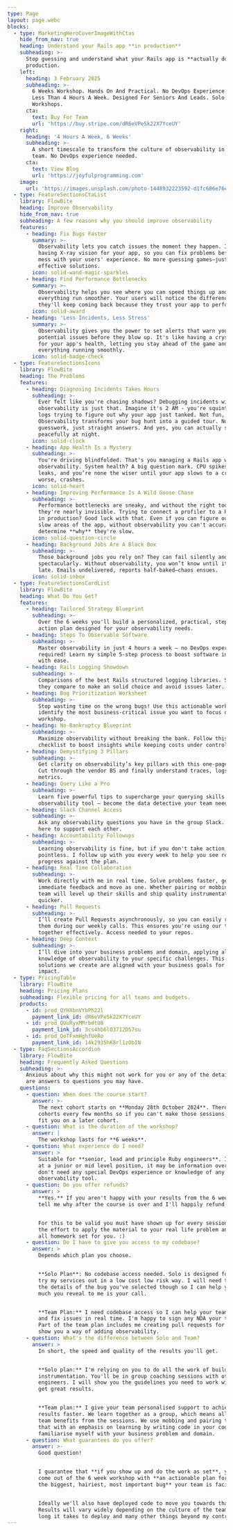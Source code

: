 ```yaml
---
type: Page
layout: page.webc
blocks:
  - type: MarketingHeroCoverImageWithCtas
    hide_from_nav: true
    heading: Understand your Rails app **in production**
    subheading: >-
      Stop guessing and understand what your Rails app is **actually doing** in
      production.
    left:
      heading: 3 February 2025
      subheading: >-
        6 Weeks Workshop. Hands On And Practical. No DevOps Experience Needed.
        Less Than 4 Hours A Week. Designed For Seniors And Leads. Solo Or Team
        Workshops.
      cta:
        text: Buy For Team
        url: 'https://buy.stripe.com/dR6eVPeSk22X7YceUY'
    right:
      heading: '4 Hours A Week, 6 Weeks'
      subheading: >-
        A short timescale to transform the culture of observability in your
        team. No DevOps experience needed.
      cta:
        text: View Blog
        url: 'https://joyfulprogramming.com'
    image:
      url: 'https://images.unsplash.com/photo-1448932223592-d1fc686e76ea'
  - type: FeatureSectionsCtaList
    library: FlowBite
    heading: Improve Observability
    hide_from_nav: true
    subheading: A few reasons why you should improve observability
    features:
      - heading: Fix Bugs Faster
        summary: >-
          Observability lets you catch issues the moment they happen. It's like
          having X-ray vision for your app, so you can fix problems before they
          mess with your users' experience. No more guessing games—just quick,
          effective solutions.
        icon: solid-wand-magic-sparkles
      - heading: Find Performance Bottlenecks
        summary: >-
          Observability helps you see where you can speed things up and make
          everything run smoother. Your users will notice the difference, and
          they'll keep coming back because they trust your app to perform.
        icon: solid-award
      - heading: 'Less Incidents, Less Stress'
        summary: >-
          Observability gives you the power to set alerts that warn you about
          potential issues before they blow up. It's like having a crystal ball
          for your app's health, letting you stay ahead of the game and keep
          everything running smoothly.
        icon: solid-badge-check
  - type: FeatureSectionsIcons
    library: FlowBite
    heading: The Problems
    features:
      - heading: Diagnosing Incidents Takes Hours
        subheading: >-
          Ever felt like you're chasing shadows? Debugging incidents without
          observability is just that. Imagine it's 2 AM - you're squinting at
          logs trying to figure out why your app just tanked. Not fun, right?
          Observability transforms your bug hunt into a guided tour. No more
          guesswork, just straight answers. And yes, you can actually sleep
          peacefully at night.
        icon: solid-clock
      - heading: App Health Is a Mystery
        subheading: >-
          You're driving blindfolded. That's you managing a Rails app without
          observability. System health? A big question mark. CPU spikes, memory
          leaks, and you’re none the wiser until your app slows to a crawl—or
          worse, crashes.
        icon: solid-heart
      - heading: Improving Performance Is A Wild Goose Chase
        subheading: >-
          Performance bottlenecks are sneaky, and without the right tools,
          they're nearly invisible. Trying to connect a profiler to a Rails app
          in production? Good luck with that. Even if you can figure out the
          slow areas of the app, without observability you can't accurately
          determine **why** they're slow.
        icon: solid-question-circle
      - heading: Background Jobs Are A Black Box
        subheading: >-
          Those background jobs you rely on? They can fail silently and
          spectacularly. Without observability, you won’t know until it’s too
          late. Emails undelivered, reports half-baked—chaos ensues.
        icon: solid-inbox
  - type: FeatureSectionsCardList
    library: FlowBite
    heading: What Do You Get?
    features:
      - heading: Tailored Strategy Blueprint
        subheading: >-
          Over the 6 weeks you'll build a personalized, practical, step-by-step
          action plan designed for your observability needs.
      - heading: Steps To Observable Software
        subheading: >-
          Master observability in just 4 hours a week — no DevOps experience
          required! Learn my simple 5-step process to boost software insights
          with ease.
      - heading: Rails Logging Showdown
        subheading: >-
          Comparisons of the best Rails structured logging libraries. See how
          they compare to make an solid choice and avoid issues later.
      - heading: Bug Prioritization Worksheet
        subheading: >-
          Stop wasting time on the wrong bugs! Use this actionable worksheet to
          identify the most business-critical issue you want to focus on in the
          workshop.
      - heading: No-Bankruptcy Blueprint
        subheading: >-
          Maximize observability without breaking the bank. Follow this
          checklist to boost insights while keeping costs under control.
      - heading: Demystifying 3 Pillars
        subheading: >-
          Get clarity on observability’s key pillars with this one-page guide.
          Cut through the vendor BS and finally understand traces, logs, and
          metrics.
      - heading: Query Like a Pro
        subheading: >-
          Learn five powerful tips to supercharge your querying skills in any
          observability tool — become the data detective your team needs.
      - heading: Slack Channel Access
        subheading: >-
          Ask any observability questions you have in the group Slack. We're
          here to support each other.
      - heading: Accountability Followups
        subheading: >-
          Learning observability is fine, but if you don't take action, it's all
          pointless. I follow up with you every week to help you see real
          progress against the plan.
      - heading: Real Time Collaboration
        subheading: >-
          Work directly with me in real time. Solve problems faster, get
          immediate feedback and move as one. Whether pairing or mobbing, your
          team will level up their skills and ship quality instrumentation
          quicker.
      - heading: Pull Requests
        subheading: >-
          I’ll create Pull Requests asynchronously, so you can easily review
          them during our weekly calls. This ensures you're using our time
          together effectively. Access needed to your repos.
      - heading: Deep Context
        subheading: >-
          I’ll dive into your business problems and domain, applying all my
          knowledge of observability to your specific challenges. This ensures
          solutions we create are aligned with your business goals for maximum
          impact.
  - type: PricingTable
    library: FlowBite
    heading: Pricing Plans
    subheading: Flexible pricing for all teams and budgets.
    products:
      - id: prod_QYHXbnVYbPh22l
        payment_link_id: dR6eVPeSk22X7YceUY
      - id: prod_QUuRyxMMrbdtU8
        payment_link_id: 3cs4hb6lO3712DS7su
      - id: prod_QoTFxmHghfUeRo
        payment_link_id: 14k2935hK8rl1zObIN
  - type: FaqSectionsAccordion
    library: FlowBite
    heading: Frequently Asked Questions
    subheading: >-
      Anxious about why this might not work for you or any of the details? Here
      are answers to questions you may have.
    questions:
      - question: When does the course start?
        answer: >-
          The next cohort starts on **Monday 28th October 2024**. There will be
          cohorts every few months so if you can't make those sessions, I can
          fit you on a later cohort.
      - question: What is the duration of the workshop?
        answer: |
          The workshop lasts for **6 weeks**.
      - question: What experience do I need?
        answer: >
          Suitable for **senior, lead and principle Ruby engineers**. If you're
          at a junior or mid level position, it may be information overload. You
          don't need any special DevOps experience or knowledge of any
          observability tool.
      - question: Do you offer refunds?
        answer: >
          **Yes.** If you aren't happy with your results from the 6 week course
          tell me why after the course is over and I'll happily refund you.


          For this to be valid you must have shown up for every session, put in
          the effort to apply the material to your real life problem and done
          all homework set for you. :)
      - question: Do I have to give you access to my codebase?
        answer: >
          Depends which plan you choose.


          **Solo Plan**: No codebase access needed. Solo is designed for you to
          try my services out in a low cost low risk way. I will need to know
          the details of the bug you've selected though so I can help you. How
          much you reveal to me is your call.


          **Team Plan:** I need codebase access so I can help your team debug
          and fix issues in real time. I'm happy to sign any NDA your team have.
          Part of the team plan includes me creating pull requests for you to
          show you a way of adding observability.
      - question: What's the difference between Solo and Team?
        answer: >
          In short, the speed and quality of the results you'll get.


          **Solo plan:** I'm relying on you to do all the work of building
          instrumentation. You'll be in group coaching sessions with other
          engineers. I will show you the guidelines you need to work within to
          get great results.


          **Team plan:** I give your team personalised support to achieve better
          results faster. We learn together as a group, which means all of your
          team benefits from the sessions. We use mobbing and pairing to achieve
          that with an emphasis on learning by writing code in your codebase. I
          familiarise myself with your business problem and domain.
      - question: What guarantees do you offer?
        answer: >-
          Good question!


          I guarantee that **if you show up and do the work as set**, you will
          come out of the 6 week workshop with **an actionable plan for fixing
          the biggest, hairiest, most important bug** your team is facing.


          Ideally we'll also have deployed code to move you towards that goal.
          Results will vary widely depending on the culture of the team, how
          long it takes to deploy and many other things beyond my control.
---
```


